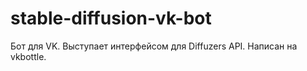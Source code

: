 # stable-diffusion-vk-bot
Бот для VK. Выступает интерфейсом для Diffuzers API. Написан на vkbottle.
